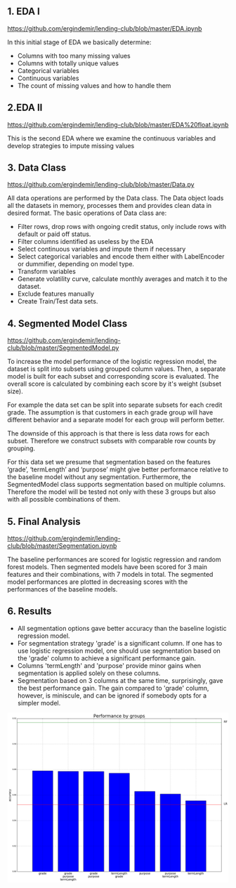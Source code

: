 ## 1. EDA I
https://github.com/ergindemir/lending-club/blob/master/EDA.ipynb

In this initial stage of EDA we basically determine:
* Columns with too many missing values
* Columns with totally unique values
* Categorical variables
* Continuous variables
* The count of missing values and how to handle them

## 2.EDA II
https://github.com/ergindemir/lending-club/blob/master/EDA%20float.ipynb

This is the second EDA where we examine the continuous variables and develop strategies to impute missing values

## 3. Data Class
https://github.com/ergindemir/lending-club/blob/master/Data.py

All data operations are performed by the Data class.
The Data object loads all the datasets in memory, processes them and provides clean data in desired format.
The basic operations of Data class are:
* Filter rows, drop rows with ongoing credit status, only include rows with default or paid off status.
* Filter columns identified as useless by the EDA
* Select continuous variables and impute them if necessary
* Select categorical variables and encode them either with LabelEncoder or dummifier, depending on model type.
* Transform variables
* Generate volatility curve, calculate monthly averages and match it to the dataset.
* Exclude features manually
* Create Train/Test data sets.

## 4. Segmented Model Class
https://github.com/ergindemir/lending-club/blob/master/SegmentedModel.py

To increase the model performance of the logistic regression model, 
the dataset is split into subsets using grouped column values.
Then, a separate model is built for each subset and corresponding score is evaluated.
The overall score is calculated by combining each score by it's weight (subset size).
                                                                       
For example the data set can be split into separate subsets for each credit grade.
The assumption is that customers in each grade group will have different behavior and a separate model for each group will perform better. 

The downside of this approach is that there is less data rows for each subset. Therefore we construct subsets with comparable row counts by grouping.

For this data set we presume that segmentation based on the features ‘grade’, ‘termLength’ and ‘purpose’ might give better performance relative to the baseline model without any segmentation. Furthermore, the SegmentedModel class supports segmentation based on multiple columns. Therefore the model will be tested not only with these 3 groups but also with all possible combinations of them.

## 5. Final Analysis
https://github.com/ergindemir/lending-club/blob/master/Segmentation.ipynb

The baseline performances are scored for logistic regression and random forest models.
Then segmented models have been scored for 3 main features and their combinations, with 7 models in total.
The segmented model performances are plotted in decreasing scores with the performances of the baseline models.

## 6. Results

* All segmentation options gave better accuracy than the baseline logistic regression model. 
* For segmentation strategy 'grade' is a significant column. If one has to use logistic regression model, one should use segmentation based on the 'grade' column to achieve a significant performance gain.
* Columns 'termLength' and 'purpose' provide minor gains when segmentation is applied solely on these columns.
* Segmentation based on 3 columns at the same time, surprisingly, gave the best performance gain. The gain compared to 'grade' column, however, is miniscule, and can be ignored if somebody opts for a simpler model.

![Alt](https://github.com/ergindemir/lending-club/blob/master/segmented_model_performance.png "Model Performance")

